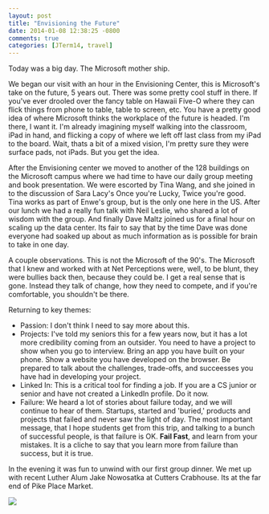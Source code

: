 ```yaml
---
layout: post
title: "Envisioning the Future"
date: 2014-01-08 12:38:25 -0800
comments: true
categories: [JTerm14, travel]
---
```


Today was a big day.  The Microsoft mother ship.

We began our visit with an hour in the Envisioning Center, this is Microsoft's take on the future, 5 years out.  There was some pretty cool stuff in there.  If you've ever drooled over the fancy table on Hawaii Five-O where they can flick things from phone to table, table to screen, etc. You have a pretty good idea of where Microsoft thinks the workplace of the future is headed.  I'm there, I want it.  I'm already imagining myself walking into the classroom, iPad in hand, and flicking a copy of where we left off last class from my iPad to the board.  Wait, thats a bit of a mixed vision, I'm pretty sure they were surface pads, not iPads.  But you get the idea.

After the Envisioning center we moved to another of the 128 buildings on the Microsoft campus where we had time to have our daily group meeting and book presentation.  We were escorted by Tina Wang, and she joined in to the discussion of Sara Lacy's Once you're Lucky, Twice you're good.  Tina works as part of Enwe's group, but is the only one here in the US.  After our lunch we had a really fun talk with Neil Leslie, who shared a lot of wisdom with the group.  And finally Dave Maltz joined us for a final hour on scaling up the data center.  Its fair to say that by the time Dave was done everyone had soaked up about as much information as is possible for brain to take in one day.

A couple observations.  This is not the Microsoft of the 90's.  The Microsoft that I knew and worked with at Net Perceptions were, well, to be blunt, they were bullies back then, because they could be.  I get a real sense that is gone.  Instead they talk of change, how they need to compete, and if you're comfortable, you shouldn't be there.

Returning to key themes:

* Passion:  I don't think I need to say more about this.
* Projects:  I've told my seniors this for a few years now, but it has a lot more credibility coming from an outsider.  You need to have a project to show when you go to interview.  Bring an app you have built on your phone.  Show a website you have developed on the browser.  Be prepared to talk about the challenges, trade-offs, and succeesses you have had in developing your project.
* Linked In:  This is a critical tool for finding a job.  If you are a CS junior or senior and have not created a LinkedIn profile.  Do it now.
* Failure:  We heard a lot of stories about failure today, and we will continue to hear of them.  Startups, started and 'buried,' products and projects that failed and never saw the light of day.  The most important message, that I hope students get from this trip, and talking to a bunch of successful people, is that failure is OK.  **Fail Fast**, and learn from your mistakes.  It is a cliche to say that you learn more from failure than success, but it is true.

In the evening it was fun to unwind with our first group dinner.  We met up with recent Luther Alum Jake Nowosatka at Cutters Crabhouse.  Its at the far end of Pike Place Market.

![](/images/JTerm14/PikePlace.jpg)

